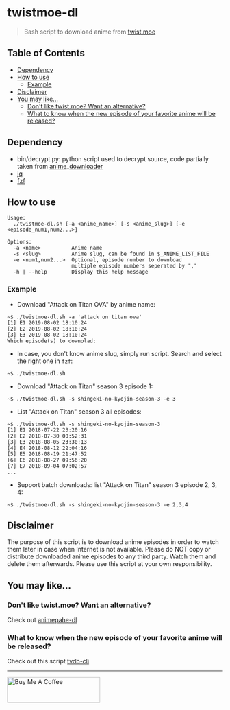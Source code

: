 # twistmoe-dl

> Bash script to download anime from [twist.moe](https://twist.moe/)

## Table of Contents

- [Dependency](#dependency)
- [How to use](#how-to-use)
  - [Example](#example)
- [Disclaimer](#disclaimer)
- [You may like...](#you-may-like)
  - [Don't like twist.moe? Want an alternative?](#dont-like-twistmoe-want-an-alternative)
  - [What to know when the new episode of your favorite anime will be released?](#what-to-know-when-the-new-episode-of-your-favorite-anime-will-be-released)

## Dependency

- bin/decrypt.py: python script used to decrypt source,
  code partially taken from [anime_downloader](https://github.com/vn-ki/anime-downloader/blob/master/anime_downloader/sites/twistmoe.py)
- [jq](https://stedolan.github.io/jq/)
- [fzf](https://github.com/junegunn/fzf)

## How to use

```
Usage:
  ./twistmoe-dl.sh [-a <anime_name>] [-s <anime_slug>] [-e <episode_num1,num2...>]

Options:
  -a <name>          Anime name
  -s <slug>          Anime slug, can be found in $_ANIME_LIST_FILE
  -e <num1,num2...>  Optional, episode number to download
                     multiple episode numbers seperated by ","
  -h | --help        Display this help message
```

### Example

- Download "Attack on Titan OVA" by anime name:

```
~$ ./twistmoe-dl.sh -a 'attack on titan ova'
[1] E1 2019-08-02 18:10:24
[2] E2 2019-08-02 18:10:24
[3] E3 2019-08-02 18:10:24
Which episode(s) to downolad:
```

- In case, you don't know anime slug, simply run script. Search and select the right one in `fzf`:

```
~$ ./twistmoe-dl.sh
```

- Download "Attack on Titan" season 3 episode 1:

```
~$ ./twistmoe-dl.sh -s shingeki-no-kyojin-season-3 -e 3
```

- List "Attack on Titan" season 3 all episodes:

```
~$ ./twistmoe-dl.sh -s shingeki-no-kyojin-season-3
[1] E1 2018-07-22 23:20:16
[2] E2 2018-07-30 00:52:31
[3] E3 2018-08-05 23:30:13
[4] E4 2018-08-12 22:04:16
[5] E5 2018-08-19 21:47:52
[6] E6 2018-08-27 09:56:20
[7] E7 2018-09-04 07:02:57
...
```

- Support batch downloads: list "Attack on Titan" season 3 episode 2, 3, 4:

```
~$ ./twistmoe-dl.sh -s shingeki-no-kyojin-season-3 -e 2,3,4
```

## Disclaimer

The purpose of this script is to download anime episodes in order to watch them later in case when Internet is not available. Please do NOT copy or distribute downloaded anime episodes to any third party. Watch them and delete them afterwards. Please use this script at your own responsibility.

## You may like...

### Don't like twist.moe? Want an alternative?

Check out [animepahe-dl](https://github.com/KevCui/animepahe-dl)

### What to know when the new episode of your favorite anime will be released?

Check out this script [tvdb-cli](https://github.com/KevCui/tvdb-cli)

---

<a href="https://www.buymeacoffee.com/kevcui" target="_blank"><img src="https://cdn.buymeacoffee.com/buttons/v2/default-orange.png" alt="Buy Me A Coffee" height="60px" width="217px"></a>